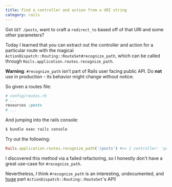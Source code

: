 ```yaml
--- 
title: Find a controller and action from a URI string
category: rails
---
```


Got `GET /posts`, want to craft a `redirect_to` based off of that URI and some other parameters?

Today I learned that you can extract out the controller and action for a particular route with the magical
`ActionDispatch::Routing::RouteSet#recognize_path`,
which can be called through `Rails.application.routes.recognize_path`.

**Warning**: `#recognize_path` isn't part of Rails user facing public API.
Do **not** use in production - its behavior might change without notice.

So given a routes file:

```ruby
# config/routes.rb
# ...
resources :posts
# ...
```
And jumping into the rails console:
```bash
$ bundle exec rails console
```
Try out the following:
```ruby
Rails.application.routes.recognize_path('/posts') #=> { controller: 'posts', action: 'index' }
```

I discovered this method via a failed refactoring, so I honestly don't have a great use-case for `#recognize_path`.

Nevertheless, I think `#recognize_path` is an interesting, undocumented, and [huge][4_1_8_recognize_path_source] part `ActionDispatch::Routing::RouteSet`'s API!

[4_1_8_recognize_path_source]:https://github.com/rails/rails/blob/v4.1.8/actionpack/lib/action_dispatch/routing/route_set.rb#L681-L719

